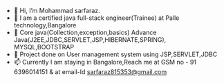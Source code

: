 - 👋 Hi, I’m Mohammad sarfaraz.
- 👀 I am a certified java full-stack engineer(Trainee) at Palle technology,Bangalore
- 🌱 Core java(Collection,exception,basics) Advance Java(J2EE,JDBC,SERVLET,JSP,HIBERNATE,SPRING), MYSQL,BOOTSTRAP
- 💞️ Project done on User management system using JSP,SERVLET,JDBC
- 📫 Currently I am staying in Bangalore,Reach me at GSM no - 91 6396014151 & at email-Id sarfaraz815353@gmail.com
